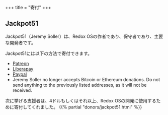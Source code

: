 +++
title = "寄付"
+++

## Jackpot51

Jackpot51（Jeremy Soller）は、Redox OSの作者であり、保守者であり、主要な開発者です。

Jackpot51には以下の方法で寄付できます。

- [Patreon](https://www.patreon.com/redox_os)
- [Liberapay](https://liberapay.com/redox_os)
- [Paypal](https://www.paypal.me/redoxos)
- Jeremy Soller no longer accepts Bitcoin or Ethereum donations. Do not send
  anything to the previously listed addresses, as it will not be received.

次に挙げる支援者は、4ドルもしくはそれ以上、Redox OSの開発に使用するために寄付してくれました。
{{% partial "donors/jackpot51.html" %}}
